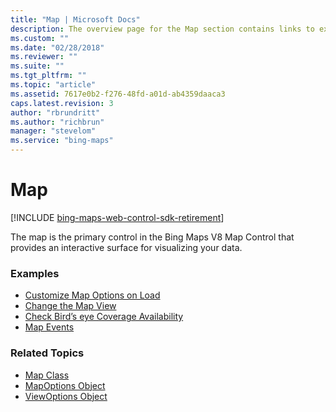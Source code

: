 ```yaml
---
title: "Map | Microsoft Docs"
description: The overview page for the Map section contains links to examples and code references including the Map Class and the MapOptions and ViewOptions Objects.
ms.custom: ""
ms.date: "02/28/2018"
ms.reviewer: ""
ms.suite: ""
ms.tgt_pltfrm: ""
ms.topic: "article"
ms.assetid: 7617e0b2-f276-48fd-a01d-ab4359daaca3
caps.latest.revision: 3
author: "rbrundritt"
ms.author: "richbrun"
manager: "stevelom"
ms.service: "bing-maps"
---
```


# Map

[!INCLUDE [bing-maps-web-control-sdk-retirement](../../includes/bing-maps-web-control-sdk-retirement.md)]

The map is the primary control in the Bing Maps V8 Map Control that provides an interactive surface for visualizing your data.

### Examples

  * [Customize Map Options on Load](customize-map-options-on-load.md)
  * [Change the Map View](change-the-map-view.md)
  * [Check Bird’s eye Coverage Availability](check-birds-eye-coverage-availability.md)
  * [Map Events](map-events.md)

### Related Topics

  * [Map Class](../../map-control-api/map-class.md)
  * [MapOptions Object](../../map-control-api/mapoptions-object.md)
  * [ViewOptions Object](../../map-control-api/viewoptions-object.md)